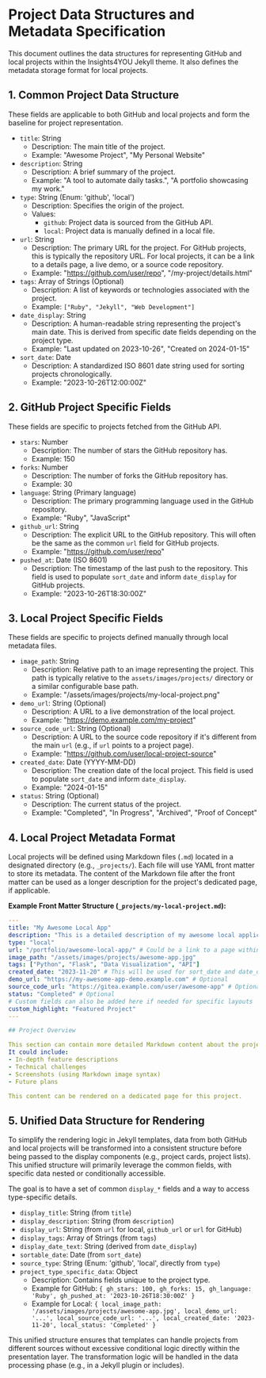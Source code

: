 # Project Data Structures and Metadata Specification

This document outlines the data structures for representing GitHub and local projects within the Insights4YOU Jekyll theme. It also defines the metadata storage format for local projects.

## 1. Common Project Data Structure

These fields are applicable to both GitHub and local projects and form the baseline for project representation.

*   `title`: String
    *   Description: The main title of the project.
    *   Example: "Awesome Project", "My Personal Website"
*   `description`: String
    *   Description: A brief summary of the project.
    *   Example: "A tool to automate daily tasks.", "A portfolio showcasing my work."
*   `type`: String (Enum: 'github', 'local')
    *   Description: Specifies the origin of the project.
    *   Values:
        *   `github`: Project data is sourced from the GitHub API.
        *   `local`: Project data is manually defined in a local file.
*   `url`: String
    *   Description: The primary URL for the project. For GitHub projects, this is typically the repository URL. For local projects, it can be a link to a details page, a live demo, or a source code repository.
    *   Example: "https://github.com/user/repo", "/my-project/details.html"
*   `tags`: Array of Strings (Optional)
    *   Description: A list of keywords or technologies associated with the project.
    *   Example: `["Ruby", "Jekyll", "Web Development"]`
*   `date_display`: String
    *   Description: A human-readable string representing the project's main date. This is derived from specific date fields depending on the project type.
    *   Example: "Last updated on 2023-10-26", "Created on 2024-01-15"
*   `sort_date`: Date
    *   Description: A standardized ISO 8601 date string used for sorting projects chronologically.
    *   Example: "2023-10-26T12:00:00Z"

## 2. GitHub Project Specific Fields

These fields are specific to projects fetched from the GitHub API.

*   `stars`: Number
    *   Description: The number of stars the GitHub repository has.
    *   Example: 150
*   `forks`: Number
    *   Description: The number of forks the GitHub repository has.
    *   Example: 30
*   `language`: String (Primary language)
    *   Description: The primary programming language used in the GitHub repository.
    *   Example: "Ruby", "JavaScript"
*   `github_url`: String
    *   Description: The explicit URL to the GitHub repository. This will often be the same as the common `url` field for GitHub projects.
    *   Example: "https://github.com/user/repo"
*   `pushed_at`: Date (ISO 8601)
    *   Description: The timestamp of the last push to the repository. This field is used to populate `sort_date` and inform `date_display` for GitHub projects.
    *   Example: "2023-10-26T18:30:00Z"

## 3. Local Project Specific Fields

These fields are specific to projects defined manually through local metadata files.

*   `image_path`: String
    *   Description: Relative path to an image representing the project. This path is typically relative to the `assets/images/projects/` directory or a similar configurable base path.
    *   Example: "/assets/images/projects/my-local-project.png"
*   `demo_url`: String (Optional)
    *   Description: A URL to a live demonstration of the local project.
    *   Example: "https://demo.example.com/my-project"
*   `source_code_url`: String (Optional)
    *   Description: A URL to the source code repository if it's different from the main `url` (e.g., if `url` points to a project page).
    *   Example: "https://github.com/user/local-project-source"
*   `created_date`: Date (YYYY-MM-DD)
    *   Description: The creation date of the local project. This field is used to populate `sort_date` and inform `date_display`.
    *   Example: "2024-01-15"
*   `status`: String (Optional)
    *   Description: The current status of the project.
    *   Example: "Completed", "In Progress", "Archived", "Proof of Concept"

## 4. Local Project Metadata Format

Local projects will be defined using Markdown files (`.md`) located in a designated directory (e.g., `_projects/`). Each file will use YAML front matter to store its metadata. The content of the Markdown file after the front matter can be used as a longer description for the project's dedicated page, if applicable.

**Example Front Matter Structure (`_projects/my-local-project.md`):**

```yaml
---
title: "My Awesome Local App"
description: "This is a detailed description of my awesome local application, highlighting its key features and technologies used."
type: "local"
url: "/portfolio/awesome-local-app/" # Could be a link to a page within the Jekyll site
image_path: "/assets/images/projects/awesome-app.jpg"
tags: ["Python", "Flask", "Data Visualization", "API"]
created_date: "2023-11-20" # This will be used for sort_date and date_display
demo_url: "https://my-awesome-app-demo.example.com" # Optional
source_code_url: "https://gitea.example.com/user/awesome-app" # Optional, if not the main URL
status: "Completed" # Optional
# Custom fields can also be added here if needed for specific layouts
custom_highlight: "Featured Project"
---

## Project Overview

This section can contain more detailed Markdown content about the project.
It could include:
- In-depth feature descriptions
- Technical challenges
- Screenshots (using Markdown image syntax)
- Future plans

This content can be rendered on a dedicated page for this project.
```

## 5. Unified Data Structure for Rendering

To simplify the rendering logic in Jekyll templates, data from both GitHub and local projects will be transformed into a consistent structure before being passed to the display components (e.g., project cards, project lists). This unified structure will primarily leverage the common fields, with specific data nested or conditionally accessible.

The goal is to have a set of common `display_*` fields and a way to access type-specific details.

*   `display_title`: String (from `title`)
*   `display_description`: String (from `description`)
*   `display_url`: String (from `url` for local, `github_url` or `url` for GitHub)
*   `display_tags`: Array of Strings (from `tags`)
*   `display_date_text`: String (derived from `date_display`)
*   `sortable_date`: Date (from `sort_date`)
*   `source_type`: String (Enum: 'github', 'local', directly from `type`)
*   `project_type_specific_data`: Object
    *   Description: Contains fields unique to the project type.
    *   Example for GitHub: `{ gh_stars: 100, gh_forks: 15, gh_language: 'Ruby', gh_pushed_at: '2023-10-26T18:30:00Z' }`
    *   Example for Local: `{ local_image_path: '/assets/images/projects/awesome-app.jpg', local_demo_url: '...', local_source_code_url: '...', local_created_date: '2023-11-20', local_status: 'Completed' }`

This unified structure ensures that templates can handle projects from different sources without excessive conditional logic directly within the presentation layer. The transformation logic will be handled in the data processing phase (e.g., in a Jekyll plugin or includes).
